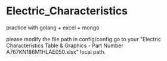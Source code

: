 # Electric_Characteristics
practice with golang + excel + mongo

please modify the file path in config/config.go to your "Electric Characteristics Table & Graphics - Part Number A767KN186M1HLAE050.xlsx" local path.
